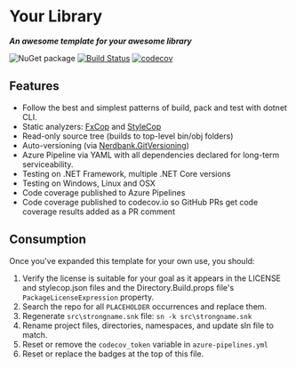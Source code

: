 # Your Library

***An awesome template for your awesome library***

![NuGet package](https://img.shields.io/badge/nuget-your--package--here-yellow.svg)
[![Build Status](https://dev.azure.com/andrewarnott/OSS/_apis/build/status/AArnott.Library.Template?branchName=master)](https://dev.azure.com/andrewarnott/OSS/_build/latest?definitionId=29&branchName=master)
[![codecov](https://codecov.io/gh/aarnott/library.template/branch/master/graph/badge.svg)](https://codecov.io/gh/aarnott/library.template)

## Features

* Follow the best and simplest patterns of build, pack and test with dotnet CLI.
* Static analyzers: [FxCop](https://docs.microsoft.com/en-us/visualstudio/code-quality/fxcop-analyzers?view=vs-2019) and [StyleCop](https://github.com/DotNetAnalyzers/StyleCopAnalyzers)
* Read-only source tree (builds to top-level bin/obj folders)
* Auto-versioning (via [Nerdbank.GitVersioning](https://github.com/aarnott/nerdbank.gitversioning))
* Azure Pipeline via YAML with all dependencies declared for long-term serviceability.
* Testing on .NET Framework, multiple .NET Core versions
* Testing on Windows, Linux and OSX
* Code coverage published to Azure Pipelines
* Code coverage published to codecov.io so GitHub PRs get code coverage results added as a PR comment

## Consumption

Once you've expanded this template for your own use, you should:

1. Verify the license is suitable for your goal as it appears in the LICENSE and stylecop.json files
   and the Directory.Build.props file's `PackageLicenseExpression` property.
1. Search the repo for all `PLACEHOLDER` occurrences and replace them.
1. Regenerate `src\strongname.snk` file: `sn -k src\strongname.snk`
1. Rename project files, directories, namespaces, and update sln file to match.
1. Reset or remove the `codecov_token` variable in `azure-pipelines.yml`
1. Reset or replace the badges at the top of this file.
